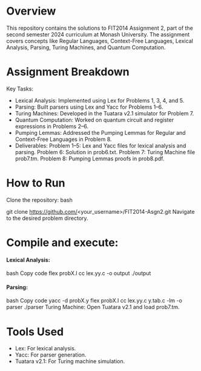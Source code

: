 # Overview
This repository contains the solutions to FIT2014 Assignment 2, part of the second semester 2024 curriculum at Monash University. The assignment covers concepts like Regular Languages, Context-Free Languages, Lexical Analysis, Parsing, Turing Machines, and Quantum Computation.

# Assignment Breakdown
Key Tasks:
- Lexical Analysis:
Implemented using Lex for Problems 1, 3, 4, and 5.
- Parsing:
Built parsers using Lex and Yacc for Problems 1–6.
- Turing Machines:
Developed in the Tuatara v2.1 simulator for Problem 7.
- Quantum Computation:
Worked on quantum circuit and register expressions in Problems 2–6.
- Pumping Lemmas:
Addressed the Pumping Lemmas for Regular and Context-Free Languages in Problem 8.
- Deliverables:
Problem 1–5: Lex and Yacc files for lexical analysis and parsing.
Problem 6: Solution in prob6.txt.
Problem 7: Turing Machine file prob7.tm.
Problem 8: Pumping Lemmas proofs in prob8.pdf.


# How to Run
Clone the repository:
bash

git clone https://github.com/<your_username>/FIT2014-Asgn2.git
Navigate to the desired problem directory.

# Compile and execute:
#### Lexical Analysis:
bash
Copy code
flex probX.l
cc lex.yy.c -o output
./output

#### Parsing:
bash
Copy code
yacc -d probX.y
flex probX.l
cc lex.yy.c y.tab.c -lm -o parser
./parser
Turing Machine: Open Tuatara v2.1 and load prob7.tm.

# Tools Used
- Lex: For lexical analysis.
- Yacc: For parser generation.
- Tuatara v2.1: For Turing machine simulation.












